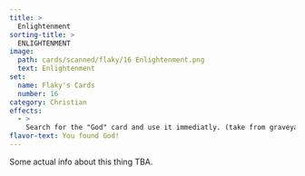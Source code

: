 ```yaml
---
title: >
  Enlightenment
sorting-title: >
  ENLIGHTENMENT
image: 
  path: cards/scanned/flaky/16 Enlightenment.png
  text: Enlightenment
set:
  name: Flaky's Cards
  number: 16
category: Christian
effects: 
  - >
    Search for the "God" card and use it immediatly. (take from graveyard, deck, and even other players hands)
flavor-text: You found God!
---
```

Some actual info about this thing TBA.
